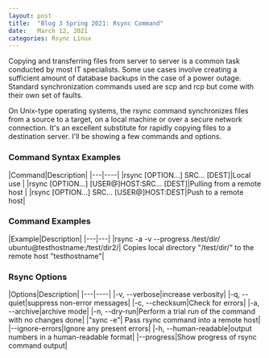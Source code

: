 ```yaml
---
layout: post
title:  "Blog 3 Spring 2021: Rsync Command"
date:   March 12, 2021
categories: Rsync Linux
---
```


Copying and transferring files from server to server is a common task conducted by most IT specialists. Some use cases involve creating a sufficient amount of database backups in the case of a power outage. Standard synchronization commands used are scp and rcp but come with their own set of faults. 

On Unix-type operating systems, the rsync command synchronizes files from a source to a target, on a local machine or over a secure network connection. It's an excellent substitute for rapidly copying files to a destination server. I'll be showing a few commands and options.

<h3>Command Syntax Examples</h3>
|Command|Description|
|---|----|
|rsync [OPTION...] SRC... [DEST]|Local use |
|rsync [OPTION...] [USER@]HOST:SRC... [DEST]|Pulling from a remote host |
|rsync [OPTION...] SRC... [USER@]HOST:DEST|Push to a remote host|

<h3>Command Examples</h3>
|Example|Description|
|---|---|
|rsync -a -v --progress /test/dir/ ubuntu@testhostname:/test/dir2/| Copies local directory "/test/dir/" to the remote host "testhostname"|

<h3>Rsync Options</h3>
|Options|Description|
|---|----|
|-v, --verbose|increase verbosity|
|-q, --quiet|suppress non-error messages|
|-c, --checksum|Check for errors|
|-a, --archive|archive mode|
|-n, --dry-run|Perform a trial run of the command with no changes done|
|"sync -e"| Pass rsync command into a remote host|
|--ignore-errors|Ignore any present errors|
|-h, --human-readable|output numbers in a human-readable format|
|--progress|Show progress of rsync command output|





